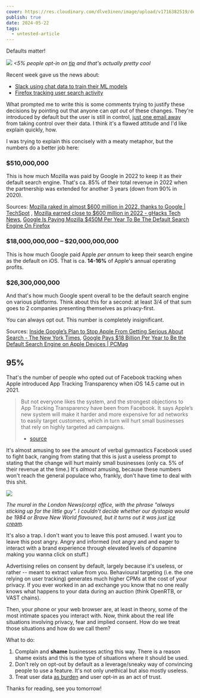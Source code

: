 ```yaml
---
cover: https://res.cloudinary.com/dlve3inen/image/upload/v1716382519/defaults-cover_srehjn.png
publish: true
date: 2024-05-22
tags:
  - untested-article
---
```

Defaults matter!

![](Pasted%20image%2020240522134317.png)
*<5% people opt-in on [tip](<../Tip of the Tongue and Handmade Software>) and that's actually pretty cool* 

Recent week gave us the news about:

- [Slack using chat data to train their ML models](https://slack.com/trust/data-management/privacy-principles) 
- [Firefox tracking user search activity](https://blog.mozilla.org/en/products/firefox/firefox-search-update/) 

What prompted me to write this is some comments trying to justify these decisions by pointing out that anyone can *opt out* of these changes. They're introduced by default but the user is still in control, [just one email away](https://news.ycombinator.com/item?id=40390561) from taking control over their data. I think it's a flawed attitude and I'd like explain quickly, how.

I was trying to explain this concisely with a meaty metaphor, but the numbers do a better job here:

### $510,000,000

This is how much Mozilla was paid by Google in 2022 to keep it as their default search engine.  That's ca. 85% of their total revenue in 2022 when the partnership was extended for another 3 years (down from 90% in 2020).

Sources: [Mozilla raked in almost $600 million in 2022, thanks to Google | TechSpot](https://www.techspot.com/news/101083-mozilla-raked-almost-600-million-2022-thanks-google.html) , [Mozilla earned close to $600 million in 2022 - gHacks Tech News](https://www.ghacks.net/2023/12/05/mozilla-earned-close-to-600-million-in-2022/), [Google Is Paying Mozilla $450M Per Year To Be The Default Search Engine On Firefox](https://www.androidheadlines.com/2020/08/mozilla-firefox-google-search)
 
### $18,000,000,000 – $20,000,000,000

This is how much Google paid Apple *per annum* to keep their search engine as the default on iOS. That is ca. **14-16%** of Apple's annual operating profits. 

### $26,300,000,000

And that's how much Google spent overall to be the default search engine on various platforms. Think about this for a second: at least 3/4 of that sum goes to 2 companies presenting themselves as privacy-first.

You can always opt out. This number is completely insignificant.

Sources: [Inside Google’s Plan to Stop Apple From Getting Serious About Search - The New York Times](https://www.nytimes.com/2023/10/26/technology/google-apple-search-spotlight.html?partner=slack&smid=sl-share), [Google Pays $18 Billion Per Year to Be the Default Search Engine on Apple Devices | PCMag](https://www.pcmag.com/news/google-pays-18-billion-per-year-to-be-the-default-search-engine-on-apple)

## 95% 

That's the number of people who opted out of Facebook tracking when Apple introduced App Tracking Transparency when iOS 14.5 came out in 2021.

> But not everyone likes the system, and the strongest objections to App Tracking Transparency have been from Facebook. It says Apple’s new system will make it harder and more expensive for ad networks to easily target customers, which in turn will hurt small businesses that rely on highly targeted ad campaigns.
> - [source](https://www.theverge.com/2021/4/27/22405474/apple-app-tracking-transparency-ios-14-5-privacy-update-facebook-data)

It's almost amusing to see the amount of verbal gymnastics Facebook used to fight back, ranging from stating that this is just a useless prompt to stating that the change will hurt mainly small businesses (only ca. 5% of their revenue  at the time.) It's *almost* amusing, because these numbers won't reach the general populace who, frankly, don't have time to deal with this shit. 

![](Pasted%20image%2020240522133713.png)

*The mural in the London News(corp) office, with the phrase "always sticking up for the little guy". I couldn't decide whether our dystopia would be 1984 or Brave New World flavoured, but it turns out it was just [ice cream](https://www.youtube.com/watch?v=YbYWhdLO43Q).* 

It's also a trap. I don't want you to leave this post amused. I want you to leave this post angry. Angry and informed (not angry and and eager to interact with a brand experience through elevated levels of dopamine making you wanna click on stuff.)

Advertising relies on consent by default, largely because it's useless, or rather -- meant to extract value from you. Behavioural targeting (i.e. the one relying on user tracking) generates much higher CPMs at the cost of your privacy. If you ever worked in an ad exchange you know that no one really knows what happens to your data during an auction (think OpenRTB, or VAST chains). 

Then, your phone or your web browser are, at least in theory, some of the most intimate spaces you interact with. Now, think about the real life situations involving privacy, fear and implied consent. How do we treat those situations and how do we call them?

What to do:

1. Complain and **shame** businesses acting this way. There is a reason shame exists and this is the type of situations where it should be used.
2. Don't rely on opt-out by default as a leverage/sneaky way of convincing people to use a feature. It's not only unethical but also mostly useless.
3. Treat user data [as burden](<../How I Use Analytics With My Indie Projects>) and user opt-in as an act of trust.

Thanks for reading, see you tomorrow!
